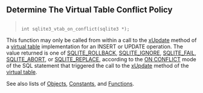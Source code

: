 ## Determine The Virtual Table Conflict Policy




> ```
> 
> int sqlite3_vtab_on_conflict(sqlite3 *);
> 
> ```



This function may only be called from within a call to the [xUpdate](../vtab.html#xupdate) method
of a [virtual table](../vtab.html) implementation for an INSERT or UPDATE operation. The
value returned is one of [SQLITE\_ROLLBACK](../c3ref/c_fail.html), [SQLITE\_IGNORE](../c3ref/c_deny.html), [SQLITE\_FAIL](../c3ref/c_fail.html),
[SQLITE\_ABORT](../rescode.html#abort), or [SQLITE\_REPLACE](../c3ref/c_fail.html), according to the [ON CONFLICT](../lang_conflict.html) mode
of the SQL statement that triggered the call to the [xUpdate](../vtab.html#xupdate) method of the
[virtual table](../vtab.html).


See also lists of
 [Objects](../c3ref/objlist.html),
 [Constants](../c3ref/constlist.html), and
 [Functions](../c3ref/funclist.html).


